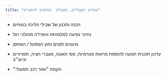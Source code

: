```yaml
---
title: "שטחים תפעוליים, מפעלים  ומחסנים לוגיסטיים"
---
```


- הכנה ותכנון של שבילי הליכה בטוחים

- נתיבי נסיעה למלגזותת והפרדה מהולכי רגל

- מיגונים לפנים וחוץ המפעל / המחסן

- עדכון תוכנית תנועה להוספת מראות פנורמיות, פסי האטה, מעברי חציה, תמרורים וכיוצ״ב

- הקמת ״אזור רכב תפעולי״
